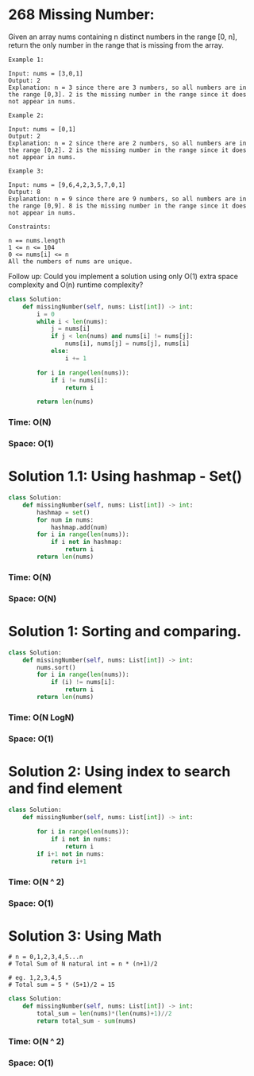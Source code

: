 # 268 Missing Number:

Given an array nums containing n distinct numbers in the range [0, n], return the only number in the range that is missing from the array.

```
Example 1:

Input: nums = [3,0,1]
Output: 2
Explanation: n = 3 since there are 3 numbers, so all numbers are in the range [0,3]. 2 is the missing number in the range since it does not appear in nums.
```
```
Example 2:

Input: nums = [0,1]
Output: 2
Explanation: n = 2 since there are 2 numbers, so all numbers are in the range [0,2]. 2 is the missing number in the range since it does not appear in nums.
```
```
Example 3:

Input: nums = [9,6,4,2,3,5,7,0,1]
Output: 8
Explanation: n = 9 since there are 9 numbers, so all numbers are in the range [0,9]. 8 is the missing number in the range since it does not appear in nums.
 ```
```
Constraints:

n == nums.length
1 <= n <= 104
0 <= nums[i] <= n
All the numbers of nums are unique.
 ```

Follow up: Could you implement a solution using only O(1) extra space complexity and O(n) runtime complexity?


```python
class Solution:
    def missingNumber(self, nums: List[int]) -> int:
        i = 0
        while i < len(nums):
            j = nums[i]
            if j < len(nums) and nums[i] != nums[j]:
                nums[i], nums[j] = nums[j], nums[i]
            else:
                i += 1

        for i in range(len(nums)):
            if i != nums[i]:
                return i

        return len(nums)
```
### Time: O(N)
### Space: O(1)

# Solution 1.1: Using hashmap - Set()
```python
class Solution:
    def missingNumber(self, nums: List[int]) -> int:
        hashmap = set()
        for num in nums:
            hashmap.add(num)
        for i in range(len(nums)):
            if i not in hashmap:
                return i
        return len(nums)
```

### Time: O(N)
### Space: O(N)


# Solution 1: Sorting and comparing.
```python
class Solution:
    def missingNumber(self, nums: List[int]) -> int:
        nums.sort()
        for i in range(len(nums)):
            if (i) != nums[i]:
                return i
        return len(nums)
```      
### Time: O(N LogN)
### Space: O(1)


# Solution 2: Using index to search and find element
```python
class Solution:
    def missingNumber(self, nums: List[int]) -> int:
        
        for i in range(len(nums)):
            if i not in nums:
                return i
        if i+1 not in nums:
            return i+1
```
### Time: O(N ^ 2)
### Space: O(1)


# Solution 3: Using Math
```
# n = 0,1,2,3,4,5...n
# Total Sum of N natural int = n * (n+1)/2

# eg. 1,2,3,4,5
# Total sum = 5 * (5+1)/2 = 15
```
```python
class Solution:
    def missingNumber(self, nums: List[int]) -> int:
        total_sum = len(nums)*(len(nums)+1)//2
        return total_sum - sum(nums)
```
### Time: O(N ^ 2)
### Space: O(1)
